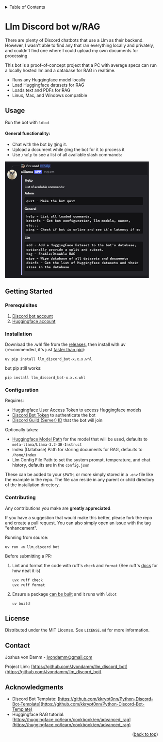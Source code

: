 <a id="readme-top"></a>

<!-- TABLE OF CONTENTS -->
<details>
  <summary>Table of Contents</summary>
  <ol>
    <li><a href="#usage">Usage</a></li>
    <li>
      <a href="#getting-started">Getting Started</a>
      <ul>
        <li><a href="#prerequisites">Prerequisites</a></li>
        <li><a href="#installation">Installation</a></li>
        <li><a href="#configuration">Configuration</a></li>
      </ul>
    </li>
    <li><a href="#contributing">Contributing</a></li>
    <li><a href="#license">License</a></li>
    <li><a href="#contact">Contact</a></li>
    <li><a href="#acknowledgments">Acknowledgments</a></li>
  </ol>
</details>

# Llm Discord bot w/RAG

There are plenty of Discord chatbots that use a Llm as their backend. However, I wasn't able to find any that ran everything locally and privately, and
couldn't find one where I could upload my own documents for processing.

This bot is a proof-of-concept project that a PC with average specs can run a locally hosted llm and a database for RAG in realtime.

- Runs any Huggingface model locally 
- Load Huggingface datasets for RAG
- Loads text and PDFs for RAG
- Linux, Mac, and Windows compatible

<!-- USAGE EXAMPLES -->
## Usage
Run the bot with `ldbot`

#### General functionality:

- Chat with the bot by `@`ing it.
- Upload a document while `@`ing the bot for it to process it
- Use `/help` to see a list of all available slash commands:
<div align="left">
  <a>
    <img src="images/llm_disc_ex.png" alt="Help">
  </a>
</div>


<!-- GETTING STARTED -->
## Getting Started


### Prerequisites

1. [Discord bot account](https://discordpy.readthedocs.io/en/stable/discord.html)
2. [Huggingface account](https://huggingface.co/welcome)

### Installation
Download the .whl file from the [releases](https://github.com/Jvondamm/llm_discord_bot/releases), 
then install with uv (recommended, it's just [faster than pip](https://docs.astral.sh/uv/#:~:text=%E2%9A%A1%EF%B8%8F%2010%2D100x%20faster%20than%20pip)):

```commandline
uv pip install llm_discord_bot-x.x.x.whl
```
but pip still works:
```commandline
pip install llm_discord_bot-x.x.x.whl
```


### Configuration
Requires: 
- [Huggingface User Access Token](https://huggingface.co/login?next=%2Fsettings%2Ftoken) to access Huggingface models
- [Discord Bot Token](https://www.writebots.com/discord-bot-token/) to authenticate the bot
- [Discord Guild (Server) ID](https://cybrancee.com/learn/knowledge-base/how-to-find-a-discord-guild-id/) that the bot will join 

Optionally takes:

- [Huggingface Model Path](https://huggingface.co/models) for the model that will be used, defaults to `meta-llama/Llama-3.2-3B-Instruct`
- Index (Database) Path for storing documents for RAG, defaults to `/home/index`
- Llm Config File Path to set the system prompt, temperature, and chat history, defaults are in the `config.json`


These can be added to your `$PATH`, or more simply stored in a `.env` file like the example in the repo. 
The file can reside in any parent or child directory of the installation directory.



<!-- CONTRIBUTING -->
### Contributing
Any contributions you make are **greatly appreciated**.

If you have a suggestion that would make this better, please fork the repo and create a pull request. You can also simply open an issue with the tag "enhancement".

Running from source:
```commandline
uv run -m llm_discord bot
```

Before submitting a PR: 
1. Lint and format the code with ruff's `check` and `format` (See ruff's [docs](https://docs.astral.sh/ruff/) for how neat it is)
    ```commandline
    uvx ruff check
    uvx ruff format
    ```
2. Ensure a package [can be built](https://docs.astral.sh/uv/guides/package/#preparing-your-project-for-packaging) and it runs with `ldbot`
    ```commandline
    uv build
    ```

<!-- LICENSE -->
## License

Distributed under the MIT License. See `LICENSE.md` for more information.




<!-- CONTACT -->
## Contact

Joshua von Damm - jvondamm@gmail.com 

Project Link: [https://github.com/Jvondamm/llm_discord_bot](https://github.com/Jvondamm/llm_discord_bot)




<!-- ACKNOWLEDGMENTS -->
## Acknowledgments
- Discord Bot Template: [https://github.com/kkrypt0nn/Python-Discord-Bot-Template](https://github.com/kkrypt0nn/Python-Discord-Bot-Template)
- Huggingface RAG tutorial: [https://huggingface.co/learn/cookbook/en/advanced_rag](https://huggingface.co/learn/cookbook/en/advanced_rag)

<p align="right">(<a href="#readme-top">back to top</a>)</p>